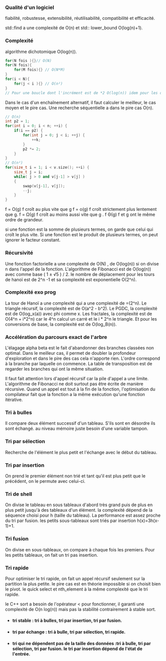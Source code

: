 ### Qualité d'un logiciel 

fiabilité, robustesse, extensibilité, réutilisabilité, compatibilité et efficacité. 

std::find a une complexité de O(n) et std:: lower_bound O(log(n)+1).

### Complexité 

algorithme dichotomique O(log(n)).

```c++
for(N fois ){}// O(N)
for(N fois){
    for(M fois){} // O(N*M)
}
for(i < N){
    for(j < i ){} // O(n²)
}
// Pour une boucle dont l'incrément est de *2 O(log(n)) idem pour les divisions 
```

Dans le cas d'un enchaînement alternatif, il faut calculer le meilleur, le cas moyen et le pire cas. Une recherche séquentielle a dans le pire cas O(n).

```c++
// O(n)
int p2 = 1;
for(int i = 0; i < n; ++i) {
	if(i == p2) {
        for(int j = 0; j < i; ++j) {
        	++k;
        }
        p2 *= 2;
    }
}
// O(n²)
for(size_t i = 1; i < v.size(); ++i) {
    size_t j = i;
    while( j > 0 and v[j-1] > v[j] )
    {
        swap(v[j-1], v[j]);
        --j;
    }
}
```

f = O(g)  f croît au plus vite que g 
f = o(g) f croît strictement plus lentement que g.
f = Ω(g) f croît au moins aussi vite que g .
f Θ(g) f et g ont le même ordre de grandeur.

si une fonction est la somme de plusieurs termes, on garde que celui qui croît le plus vite. Si une fonction est le produit de plusieurs termes, on peut ignorer le facteur constant. 

### Récursivité

Une fonction factorielle  a une complexité de O(N) , de O(log(n)) si on divise n dans l'appel de la fonction. L'algorithme de Fibonacci est de O(log(n)) avec comme base ( 1 ± √5 ) / 2. le nombre de déplacement pour les tours de hanoï est de 2^n -1 et sa complexité est exponentielle O(2^n). 

### Complexité exo prog

La tour de Hanoï a une complexité qui a une complexité de =(2^n). Le triangle récursif, la complexité est de O(a^2 - b^2). Le PGDC, la complexité est de O(log_x(a)) avec phi comme x. Les fractales, la complexité est de O(4^n + i*2^n) car le 4^n calcul un carré et le i * 2^n le triangle. Et pour les conversions de base, la complexité est de O(log_B(n)). 

### Accélération du parcours exact de l'arbre 

L'élagage alpha beta est le fait d'abandonner des branches classées non optimal. Dans le meilleur cas, il permet de doubler la profondeur d'exploration et  dans le pire des cas cela n'apporte rien. L'ordre correspond à la branche par laquelle on commence. La table de transposition est de regarder les branches qui ont la même situation. 

Il faut fait attention lors d'appel récursif car la pile d'appel a une limite. L'algorithme de Fibonacci ne doit surtout pas être écrite de manière récursive. Quand un appel est tout à la fin de la fonction, l'optimisation du compilateur fait que la fonction a la même exécution qu'une fonction itérative. 

### Tri à bulles 

Il compare deux élément successif d'un tableau. S'ils sont en désordre ils sont échangé. au niveau mémoire juste besoin d'une variable tampon. 

### Tri par sélection 

Recherche de l'élément le plus petit et l'échange avec le début du tableau. 

### Tri par insertion 

On prend le premier élément non trié et tant qu'il est plus petit que le précédent, on le permute avec celui-ci. 

### Tri de shell

On divise le tableau en sous tableaux d'abord très grand puis de plus en plus petit jusqu'à des tableaux d'un élément. la complexité dépend de la séquence choisi pour h (taille du tableau). La performance est assez proche du tri par fusion. les petits sous-tableaux sont triés par insertion h(x)=3h(x-1)+1. 

### Tri fusion

On divise en sous-tableaux, on compare à chaque fois les premiers. Pour les petits tableaux, on fait un tri pas insertion. 

### Tri rapide

Pour optimiser le tri rapide, on fait un appel récursif seulement sur la partition la plus petite. le pire cas est en théorie impossible si on choisit bien le pivot. le quick select  et nth_element à la même complexité que le tri rapide. 

le C++ sort a besoin de l'opérateur < pour fonctionner, il garanti une complexité de O(n log(n)) mais pas la stabilité contrairement à stable sort. 

- #### tri stable : tri à bulles, tri par insertion, tri par fusion. 


- #### tri par échange : tri à bulle, tri par sélection, tri rapide. 


- #### tri qui ne dépendent pas de la taille des données :tri à bulle, tri par sélection, tri par fusion. le tri par insertion dépend de l'état de l'entrée. 


